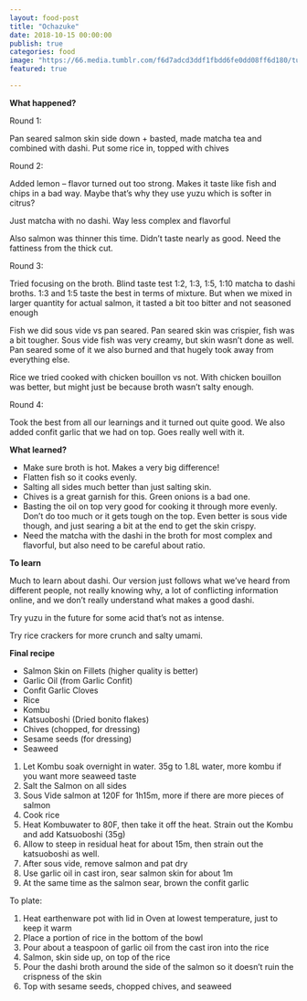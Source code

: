 ```yaml
---
layout: food-post
title: "Ochazuke"
date: 2018-10-15 00:00:00
publish: true
categories: food
image: "https://66.media.tumblr.com/f6d7adcd3ddf1fbdd6fe0dd08ff6d180/tumblr_inline_pkfo5xnrkp1qegio5_1280.jpg"
featured: true

---
```


__What happened?__

Round 1:

Pan seared salmon skin side down + basted, made matcha tea and combined with dashi. Put some rice in, topped with chives

Round 2:

Added lemon – flavor turned out too strong. Makes it taste like fish and chips in a bad way. Maybe that’s why they use yuzu which is softer in citrus?

Just matcha with no dashi. Way less complex and flavorful

Also salmon was thinner this time. Didn’t taste nearly as good. Need the fattiness from the thick cut.

Round 3:

Tried focusing on the broth. Blind taste test 1:2, 1:3, 1:5, 1:10 matcha to dashi broths. 1:3 and 1:5 taste the best in terms of mixture. But when we mixed in larger quantity for actual salmon, it tasted a bit too bitter and not seasoned enough

Fish we did sous vide vs pan seared. Pan seared skin was crispier, fish was a bit tougher. Sous vide fish was very creamy, but skin wasn’t done as well. Pan seared some of it we also burned and that hugely took away from everything else. 

Rice we tried cooked with chicken bouillon vs not. With chicken bouillon was better, but might just be because broth wasn’t salty enough.

Round 4:

Took the best from all our learnings and it turned out quite good. We also added confit garlic that we had on top. Goes really well with it.

__What learned?__

- Make sure broth is hot. Makes a very big difference!
- Flatten fish so it cooks evenly.
- Salting all sides much better than just salting skin.
- Chives is a great garnish for this. Green onions is a bad one.
- Basting the oil on top very good for cooking it through more evenly. Don’t do too much or it gets tough on the top. Even better is sous vide though, and just searing a bit at the end to get the skin crispy.
- Need the matcha with the dashi in the broth for most complex and flavorful, but also need to be careful about ratio.

__To learn__

Much to learn about dashi. Our version just follows what we’ve heard from different people, not really knowing why, a lot of conflicting information online, and we don’t really understand what makes a good dashi.

Try yuzu in the future for some acid that’s not as intense.

Try rice crackers for more crunch and salty umami.

__Final recipe__

- Salmon Skin on Fillets (higher quality is better)
- Garlic Oil (from Garlic Confit)
- Confit Garlic Cloves
- Rice
- Kombu
- Katsuoboshi (Dried bonito flakes)
- Chives (chopped, for dressing)
- Sesame seeds (for dressing)
- Seaweed

1. Let Kombu soak overnight in water. 35g to 1.8L water, more kombu if you want more seaweed taste
2. Salt the Salmon on all sides
3. Sous Vide salmon at 120F for 1h15m, more if there are more pieces of salmon
4. Cook rice
5. Heat Kombuwater to 80F, then take it off the heat. Strain out the Kombu and add Katsuoboshi (35g)
6. Allow to steep in residual heat for about 15m, then strain out the katsuoboshi as well.
7. After sous vide, remove salmon and pat dry
8. Use garlic oil in cast iron, sear salmon skin for about 1m
9. At the same time as the salmon sear, brown the confit garlic

To plate:

1. Heat earthenware pot with lid in Oven at lowest temperature, just to keep it warm
2. Place a portion of rice in the bottom of the bowl
3. Pour about a teaspoon of garlic oil from the cast iron into the rice
4. Salmon, skin side up, on top of the rice
5. Pour the dashi broth around the side of the salmon so it doesn’t ruin the crispness of the skin
6. Top with sesame seeds, chopped chives, and seaweed